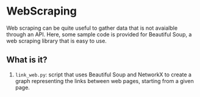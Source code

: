 # WebScraping
Web scraping can be quite useful to gather data that is not avaialble
through an API.  Here, some sample code is provided for Beautiful Soup,
a web scraping library that is easy to use.

## What is it?
1. `link_web.py`: script that uses Beautiful Soup and NetworkX to
    create a graph representing the links between web pages, starting
    from a given page.
